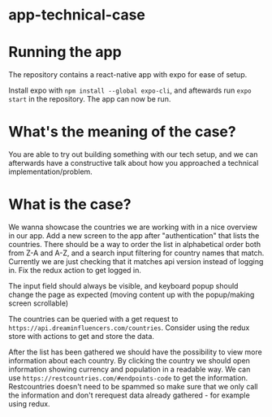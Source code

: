 # app-technical-case
# Running the app
The repository contains a react-native app with expo for ease of setup.

Install expo with `npm install --global expo-cli`, and aftewards run `expo start` in the repository. The app can now be run.

# What's the meaning of the case?
You are able to try out building something with our tech setup, and we can afterwards have a constructive talk about how you approached a technical implementation/problem.

# What is the case?
We wanna showcase the countries we are working with in a nice overview in our app.
Add a new screen to the app after "authentication" that lists the countries. There should be a way to order the list in alphabetical order both from Z-A and A-Z, and a search input filtering for country names that match.
Currently we are just checking that it matches api version instead of logging in. Fix the redux action to get logged in.

The input field should always be visible, and keyboard popup should change the page as expected (moving content up with the popup/making screen scrollable)

The countries can be queried with a get request to `https://api.dreaminfluencers.com/countries`.
Consider using the redux store with actions to get and store the data.

After the list has been gathered we should have the possibility to view more information about each country. By clicking the country we should open information showing currency and population in a readable way. 
We can use `https://restcountries.com/#endpoints-code` to get the information.
Restcountries doesn't need to be spammed so make sure that we only call the information and don't rerequest data already gathered - for example using redux.